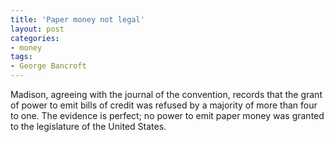 ```yaml
---
title: 'Paper money not legal'
layout: post
categories:
- money
tags:
- George Bancroft
---
```


Madison, agreeing with the journal of the convention, records that the grant of power to emit bills of credit was refused by a majority of more than four to one. The evidence is perfect; no power to emit paper money was granted to the legislature of the United States.